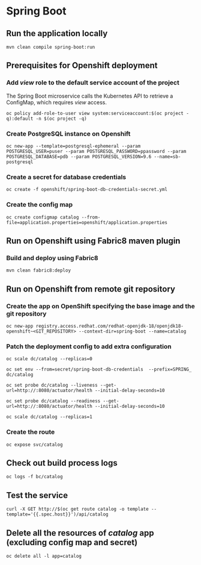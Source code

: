 # Spring Boot

## Run the application locally

```
mvn clean compile spring-boot:run
```

## Prerequisites for Openshift deployment

### 

### Add *view* role to the default service account of the project

The Spring Boot microservice calls the Kubernetes API to retrieve a ConfigMap, which requires *view* access.
```
oc policy add-role-to-user view system:serviceaccount:$(oc project -q):default -n $(oc project -q)
```

### Create PostgreSQL instance on Openshift
```
oc new-app --template=postgresql-ephemeral --param POSTGRESQL_USER=puser --param POSTGRESQL_PASSWORD=ppassword --param POSTGRESQL_DATABASE=pdb --param POSTGRESQL_VERSION=9.6 --name=sb-postgresql
```

### Create a secret for database credentials
```
oc create -f openshift/spring-boot-db-credentials-secret.yml
```

### Create the config map
```
oc create configmap catalog --from-file=application.properties=openshift/application.properties
```

## Run on Openshift using Fabric8 maven plugin

### Build and deploy using Fabric8
```
mvn clean fabric8:deploy
```

## Run on Openshift from remote git repository

### Create the app on OpenShift specifying the base image and the git repository
```
oc new-app registry.access.redhat.com/redhat-openjdk-18/openjdk18-openshift~<GIT_REPOSITORY> --context-dir=spring-boot --name=catalog
```

### Patch the deployment config to add extra configuration

```
oc scale dc/catalog --replicas=0

oc set env --from=secret/spring-boot-db-credentials  --prefix=SPRING_ dc/catalog

oc set probe dc/catalog --liveness --get-url=http://:8080/actuator/health --initial-delay-seconds=10

oc set probe dc/catalog --readiness --get-url=http://:8080/actuator/health --initial-delay-seconds=10

oc scale dc/catalog --replicas=1
```

### Create the route
```
oc expose svc/catalog
```

## Check out build process logs
```
oc logs -f bc/catalog
```

## Test the service
```
curl -X GET http://$(oc get route catalog -o template --template='{{.spec.host}}')/api/catalog
```

## Delete all the resources of *catalog* app (excluding config map and secret)
```
oc delete all -l app=catalog
```


